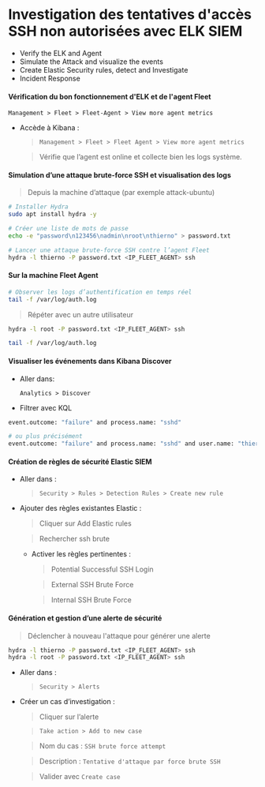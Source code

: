 # Investigation des tentatives d'accès SSH non autorisées avec ELK SIEM

- Verify the ELK and Agent
- Simulate the Attack and visualize the events
- Create Elastic Security rules, detect and Investigate
- Incident Response

#### Vérification du bon fonctionnement d'ELK et de l'agent Fleet

`Management > Fleet > Fleet-Agent > View more agent metrics`

- Accède à Kibana :

  > `Management > Fleet > Fleet Agent > View more agent metrics`

  > Vérifie que l’agent est online et collecte bien les logs système.

#### Simulation d’une attaque brute-force SSH et visualisation des logs

> Depuis la machine d’attaque (par exemple attack-ubuntu)

```sh
# Installer Hydra
sudo apt install hydra -y

# Créer une liste de mots de passe
echo -e "password\n123456\nadmin\nroot\nthierno" > password.txt

# Lancer une attaque brute-force SSH contre l’agent Fleet
hydra -l thierno -P password.txt <IP_FLEET_AGENT> ssh
```

#### Sur la machine Fleet Agent

```sh
# Observer les logs d’authentification en temps réel
tail -f /var/log/auth.log
```

> Répéter avec un autre utilisateur

```sh
hydra -l root -P password.txt <IP_FLEET_AGENT> ssh
```

```sh
tail -f /var/log/auth.log
```

#### Visualiser les événements dans Kibana Discover

- Aller dans:

  `Analytics > Discover`

- Filtrer avec KQL

```sh
event.outcome: "failure" and process.name: "sshd"

# ou plus précisément
event.outcome: "failure" and process.name: "sshd" and user.name: "thierno"
```

#### Création de règles de sécurité Elastic SIEM

- Aller dans :

  > `Security > Rules > Detection Rules > Create new rule`

- Ajouter des règles existantes Elastic :

  > Cliquer sur Add Elastic rules

  > Rechercher ssh brute

  - Activer les règles pertinentes :

    > Potential Successful SSH Login

    > External SSH Brute Force

    > Internal SSH Brute Force

#### Génération et gestion d’une alerte de sécurité

> Déclencher à nouveau l'attaque pour générer une alerte

```sh
hydra -l thierno -P password.txt <IP_FLEET_AGENT> ssh
hydra -l root -P password.txt <IP_FLEET_AGENT> ssh
```

- Aller dans :

  > `Security > Alerts`

- Créer un cas d’investigation :

  > Cliquer sur l’alerte

  > `Take action > Add to new case`

  > Nom du cas : `SSH brute force attempt`

  > Description : `Tentative d'attaque par force brute SSH`

  > Valider avec `Create case`
